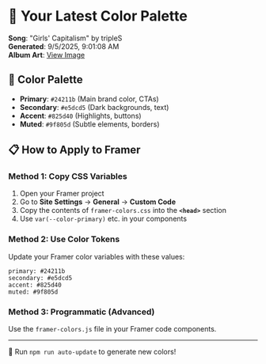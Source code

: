 # 🎨 Your Latest Color Palette

**Song**: "Girls' Capitalism" by tripleS  
**Generated**: 9/5/2025, 9:01:08 AM  
**Album Art**: [View Image](https://lastfm.freetls.fastly.net/i/u/300x300/a6f932d4a66b37519e304232fb63f215.jpg)

## 🎨 Color Palette
- **Primary**: `#24211b` (Main brand color, CTAs)
- **Secondary**: `#e5dcd5` (Dark backgrounds, text)  
- **Accent**: `#825d40` (Highlights, buttons)
- **Muted**: `#9f805d` (Subtle elements, borders)

## 📋 How to Apply to Framer

### Method 1: Copy CSS Variables
1. Open your Framer project
2. Go to **Site Settings** → **General** → **Custom Code**
3. Copy the contents of `framer-colors.css` into the **`<head>`** section
4. Use `var(--color-primary)` etc. in your components

### Method 2: Use Color Tokens
Update your Framer color variables with these values:
```
primary: #24211b
secondary: #e5dcd5
accent: #825d40
muted: #9f805d
```

### Method 3: Programmatic (Advanced)
Use the `framer-colors.js` file in your Framer code components.

---
🔄 Run `npm run auto-update` to generate new colors!
